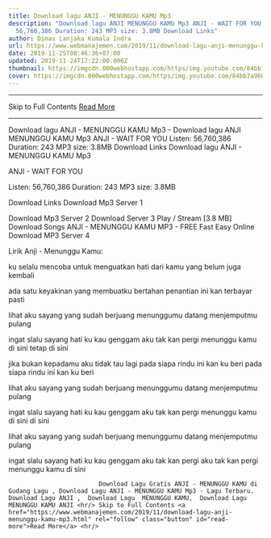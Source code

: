 ```yaml
---
title: Download lagu ANJI - MENUNGGU KAMU Mp3
description: "Download lagu ANJI MENUNGGU KAMU Mp3 ANJI - WAIT FOR YOU Listen:
  56,760,386 Duration: 243 MP3 size: 3.8MB Download Links"
author: Dimas Lanjaka Kumala Indra
url: https://www.webmanajemen.com/2019/11/download-lagu-anji-menunggu-kamu-mp3.html
date: 2019-11-25T08:46:36+07:00
updated: 2019-11-24T17:22:00.000Z
thumbnail: https://imgcdn.000webhostapp.com/https/img.youtube.com/84bb7a960a2c7bf7eb19b171c35c9475.jpeg
cover: https://imgcdn.000webhostapp.com/https/img.youtube.com/84bb7a960a2c7bf7eb19b171c35c9475.jpeg
---
```


<hr/> Skip to Full Contents <a href="https://www.webmanajemen.com/2019/11/download-lagu-anji-menunggu-kamu-mp3.html" rel="follow" class="button" id="read-more">Read More</a> <hr/> Download lagu ANJI - MENUNGGU KAMU Mp3 - Download lagu ANJI MENUNGGU KAMU Mp3 ANJI - WAIT FOR YOU Listen: 56,760,386 Duration: 243 MP3 size: 3.8MB Download Links Download lagu ANJI - MENUNGGU KAMU Mp3

  ANJI - WAIT FOR YOU 

  Listen: 56,760,386 
  Duration: 243 
  MP3 size: 3.8MB 

  Download Links 
  Download Mp3 Server 1 

  Download Mp3 Server 2 
  Download Server 3 
  Play / Stream [3.8 MB] Download Songs ANJI - MENUNGGU KAMU MP3 - FREE Fast Easy Online 
  Download MP3 Server 4 


                             
Lirik Anji - Menunggu Kamu:
                             
ku selalu mencoba
  untuk menguatkan hati
  dari kamu yang belum juga kembali
  
  ada satu keyakinan
  yang membuatku bertahan
  penantian ini kan terbayar pasti
  
  lihat aku sayang
  yang sudah berjuang
  menunggumu datang
  menjemputmu pulang
  
  ingat slalu sayang
  hati ku kau genggam
  aku tak kan pergi
  menunggu kamu di sini
  tetap di sini
  
  jika bukan kepadamu
  aku tidak tau lagi
  pada siapa rindu ini kan ku beri
  pada siapa rindu ini kan ku beri
  
  lihat aku sayang
  yang sudah berjuang
  menunggumu datang
  menjemputmu pulang
  
  ingat slalu sayang
  hati ku kau genggam
  aku tak kan pergi
  menunggu kamu di sini
  di sini
  
  lihat aku sayang
  yang sudah berjuang
  menunggumu datang
  menjemputmu pulang
  
  ingat slalu sayang
  hati ku kau genggam
  aku tak kan pergi
  aku tak kan pergi
  menunggu kamu di sini                                 
                                 
                             Download Lagu Gratis ANJI - MENUNGGU KAMU di Gudang Lagu , Download Lagu ANJI - MENUNGGU KAMU Mp3 - Lagu Terbaru.                                                         Download Lagu ANJI ,  Download Lagu  MENUNGGU KAMU,  Download Lagu  MENUNGGU KAMU ANJI <hr/> Skip to Full Contents <a href="https://www.webmanajemen.com/2019/11/download-lagu-anji-menunggu-kamu-mp3.html" rel="follow" class="button" id="read-more">Read More</a> <hr/>